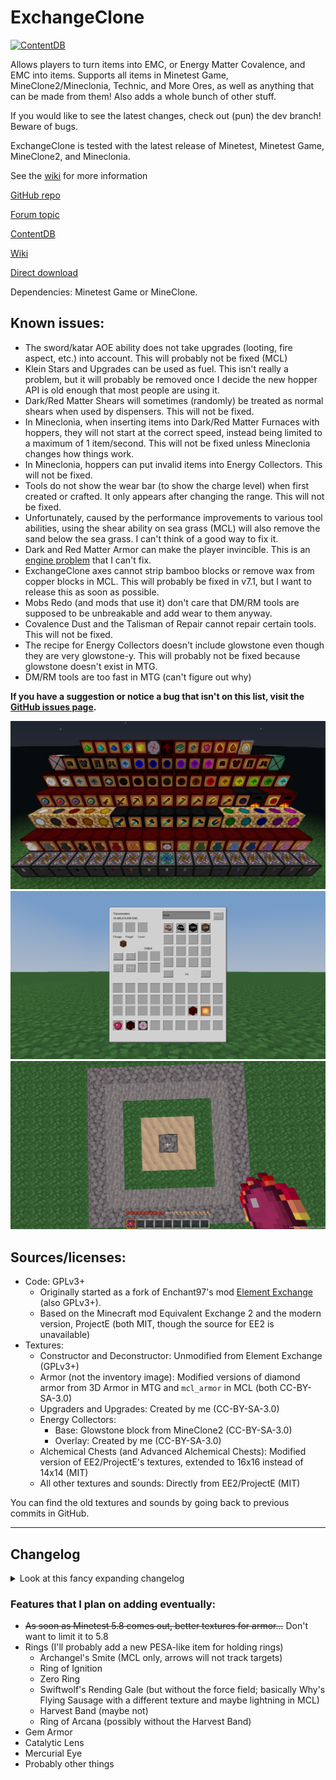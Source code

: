 # ExchangeClone
[![ContentDB](https://content.minetest.net/packages/ThePython/exchangeclone/shields/downloads/)](https://content.minetest.net/packages/ThePython/exchangeclone/)

Allows players to turn items into EMC, or Energy Matter Covalence, and EMC into items. Supports all items in Minetest Game, MineClone2/Mineclonia, Technic, and More Ores, as well as anything that can be made from them! Also adds a whole bunch of other stuff.

If you would like to see the latest changes, check out (pun) the dev branch! Beware of bugs.

ExchangeClone is tested with the latest release of Minetest, Minetest Game, MineClone2, and Mineclonia.

See the [wiki](https://github.com/ThePython10110/ExchangeClone/wiki) for more information

[GitHub repo](https://github.com/thepython10110/exchangeclone)

[Forum topic](https://forum.minetest.net/viewtopic.php?f=9&t=29473)

[ContentDB](https://content.minetest.net/packages/ThePython/exchangeclone)

[Wiki](https://github.com/ThePython10110/ExchangeClone/wiki)

[Direct download](https://github.com/ThePython10110/ExchangeClone/archive/refs/heads/main.zip)

Dependencies: Minetest Game or MineClone.

## Known issues:
* The sword/katar AOE ability does not take upgrades (looting, fire aspect, etc.) into account. This will probably not be fixed (MCL)
* Klein Stars and Upgrades can be used as fuel. This isn't really a problem, but it will probably be removed once I decide the new hopper API is old enough that most people are using it.
* Dark/Red Matter Shears will sometimes (randomly) be treated as normal shears when used by dispensers. This will not be fixed.
* In Mineclonia, when inserting items into Dark/Red Matter Furnaces with hoppers, they will not start at the correct speed, instead being limited to a maximum of 1 item/second. This will not be fixed unless Mineclonia changes how things work.
* In Mineclonia, hoppers can put invalid items into Energy Collectors. This will not be fixed.
* Tools do not show the wear bar (to show the charge level) when first created or crafted. It only appears after changing the range. This will not be fixed.
* Unfortunately, caused by the performance improvements to various tool abilities, using the shear ability on sea grass (MCL) will also remove the sand below the sea grass. I can't think of a good way to fix it.
* Dark and Red Matter Armor can make the player invincible. This is an [engine problem](https://github.com/minetest/minetest/issues/14344) that I can't fix.
* ExchangeClone axes cannot strip bamboo blocks or remove wax from copper blocks in MCL. This will probably be fixed in v7.1, but I want to release this as soon as possible.
* Mobs Redo (and mods that use it) don't care that DM/RM tools are supposed to be unbreakable and add wear to them anyway.
* Covalence Dust and the Talisman of Repair cannot repair certain tools. This will not be fixed.
* The recipe for Energy Collectors doesn't include glowstone even though they are very glowstone-y. This will probably not be fixed because glowstone doesn't exist in MTG.
* DM/RM tools are too fast in MTG (can't figure out why)

**If you have a suggestion or notice a bug that isn't on this list, visit the [GitHub issues page](https://github.com/thepython10110/exchangeclone/issues).**

![Screenshot](screenshot.png)
![Transmutation GUI Screenshot](transmutation_gui.png)
![Philosopher's Stone Transmutation Screenshot](phil_transmutation.png)

## Sources/licenses:
* Code: GPLv3+
    * Originally started as a fork of Enchant97's mod [Element Exchange](https://github.com/enchant97/minetest_element_exchange) (also GPLv3+).
    * Based on the Minecraft mod Equivalent Exchange 2 and the modern version, ProjectE (both MIT, though the source for EE2 is unavailable)
* Textures:
    * Constructor and Deconstructor: Unmodified from Element Exchange (GPLv3+)
    * Armor (not the inventory image): Modified versions of diamond armor from 3D Armor in MTG and `mcl_armor` in MCL (both CC-BY-SA-3.0)
    * Upgraders and Upgrades: Created by me (CC-BY-SA-3.0)
    * Energy Collectors:
        * Base: Glowstone block from MineClone2 (CC-BY-SA-3.0)
        * Overlay: Created by me (CC-BY-SA-3.0)
    * Alchemical Chests (and Advanced Alchemical Chests): Modified version of EE2/ProjectE's textures, extended to 16x16 instead of 14x14 (MIT)
    * All other textures and sounds: Directly from EE2/ProjectE (MIT)

You can find the old textures and sounds by going back to previous commits in GitHub.

-----

## Changelog
<details><summary>Look at this fancy expanding changelog</summary>

### v7.1
* The Gem of Eternal Density and various other things now respects players' actual hotbar size (reported by @programmerjake)

### v7.0 (The Parity Update)

#### Overview:
* **NOTE: Updating to this version resets tools to their default mode and range (1x1, range 0). Upgrades will not be affected.**
* **OTHER NOTE: In this version... dark and red matter armor are ridiculously overpowered, often making the player invincible. This is an [engine problem](https://github.com/minetest/minetest/issues/14344) that I can't fix.**
* Tools' mining speeds, attack damage, and attack speeds now match ProjectE's
* Most tools' abilities are more similar to ProjectE's, and perform better in some cases.
* New items
* ExchangeClone now mostly uses EE2/ProjectE's textures and sounds (I didn't know until recently that EE2's license had been changed to MIT).

#### Full changelog:
* New features:
    * Added achivements/advancements awards (mostly matching ProjectE, but with some missing or added).
    * Replaced Exchange Orbs with Klein Stars and Magnum Stars
    * Added storage blocks for Alchemical Coal, Mobius Fuel, and Aeternalis Fuel
    * Added Gem of Eternal Density
    * Added Soul, Body, Life, and Mind Stones (Mind = MCL only, Body/Life require Stamina mod in MTG)
    * Added Talisman of Repair
* Changes:
    * Most textures and all sounds are now from ProjectE/EE2. See license section for details.
    * Several improvements to tools:
        * The pickaxe vein mining ability only checks each position once.
        * Tools do not mine slower in 3x1/3x3 modes (to match ProjectE)
        * Tools do not have a separate 3x1/3x3 item.
        * Charge level is now shown by the wear/durability bar
        * Charge level now affects tool speed
        * Speeds match ProjectE
        * Several changes to tool abilities (*mostly* making them closer to the ProjectE versions)
        * Got rid of `exchangeclone.node_radius_action` function (it was pretty much over-refactoring and made things so much more complicated)
    * Removed the deprecated PESA.
    * The Philosopher's Stone only transmutes the same type of node that is clicked (if you click on sand, it will only transmute sand).
    * Changed "energy" to "EMC" (any mods that depend on this will probably have to deal with that; find/replace should work pretty well).
    * Replaced Exchange Orbs with Klein Stars and Magnum Stars
        * Since Klein Star Omegas have the same capacity as the old Exchange Orbs, they now replace them (meaning players don't lose anything).
        * Klein Star Ein->Zwei->Drei->Vier->Sphere->Omega, then the same order for Magnum Stars, each holding (and costing) 4 times more than the last.
    * Removed Pipeworks connector textures (they just look bad).
    * Energy Collectors are now glassy and not metallic. They also glow.
* Bugfixes
    * The Philosopher's Stone no longer fails to transmute logs and leaves in Mineclonia.
    * Added energy values for azalea bushes in Mineclonia.
    * Fixed Advanced Alchemical Chests and Alchemical Bags in Mineclonia

### v6.10
* Fixed a bug where damaged RM swords could be duplicated with the Anvil mod in MTG (reported by @programmerjake)

### v6.9
* Fixed a bug where characters were not escaped in the search bar of the Transmutation Table(t) formspec (reported by @programmerjake).

### v6.8
* Fixed a crash caused by using tool abilities on certain nodes (reported by @programmerjake).

### v6.7
* Allowed More Ores energy values to work in MCL (reported by @programmerjake).

### v6.6
* Removed energy value for Ancient Debris (since it could be smelted in a DM/RM Furnace to get 2 Netherite Scrap)
* Removed Philosopher's Stone recipes involving Ancient Debris, Netherite Scrap, and Netherite Ingots (since that's not a thing in ProjectE)

### v6.5
* Fixed MCL gold nuggets sometimes having the energy value of gold horse armor (reported by @programmerjake)
* Fixed the fact that the previous changelog entry was `##` instead of `###`

### v6.4
* Yes, I know, v6.3 only came out about 9 hours ago.
* Mineclonia apparently changed something minor, and it was causing a crash. I fixed it.

### v6.3
* Added Technic items to MCL base energy values (reported by @programmerjake)
* Fixed a bug where MCL iron nuggets were worth the same amount as a random piece of chain armor (reported by @programmerjake)

### v6.2
* Added a setting to disable the Alchemical Tome crafting recipe (suggested by @programmerjake)

### v6.1
* Damaged tools now give the correct amount of energy (reported by @programmerjake)

### v6.0 (The Compatibility Update)
This update took a while... there was just so much that had to be done.

#### Overview
*   I'm naming updates now for some reason.
*   Automatic energy values! This means I don't have to manually add energy values for every single item. If it's craftable or cookable, ExchangeClone will automatically figure out an energy value for it. There's also an API (with very little documentation because I'm lazy) for adding custom energy recipes and recipe types.
*   The minimum Minetest version has been changed to 5.7.0, because I'm never going to test on any older versions. Of course, it will probably still work (at least mostly) on other versions, but I can't promise anything.
*   Players can now have up to 1 trillion personal energy!
*   Energy values now better match ProjectE's.
*   Changed A LOT of things internally. Any mods depending on ExchangeClone (probably not very many, which is good) will probably need to update stuff.
*   **The PESA will be removed in version 7.0.**

I didn't get to everything I wanted to, mostly because the automatic energy values required quite a lot of work.

#### Full Changelog**
* New Features:
    * Automatically generated energy values! Based on crafting and cooking recipes.
        * Depending on the number of crafting recipes you have, this could increase load times. This is definitely a bit of an issue in MineClone2, probably due to the number of banner/dye recipes. Eventually (hopefully), loom functionality will be added and this will improve quite a bit.
        * Technic recipe types (grinding, alloying, etc.) work, as long as their `output_size` is 1 (meaning they only output one item at a time, so not the centrifuge or separator).
        * Also supports Mineclonia's stonecutter recipes, Netherite upgrades, and more.
        * Added various ways of adding custom energy values or energy recipes (`exchangeclone.register_alias`, `exchangeclone.register_craft_type`, and `exchangeclone.register_craft`)
    * Support for Pipeworks and Hopper mods! (MCL hoppers already worked)
    * Added energy values for More Ores and Technic.
    * Infinite food (costs 64 energy to use, but isn't consumed, equal to MCL steak)
    * Alchemical Chests, Alchemical Bags, and Advanced Alchemical Chests
    * Labels on items in the Transmutation GUI showing how many items can be created.
    * Added comma separators when energy is shown (to make it easier to identify large numbers)
    * Covalence Dust
        * Left-click (or aux1-left-click in MCL) with Philosopher's Stone to open repairing menu; only tools with an energy value can be repaired)
    * 5 more Energy Collectors (to go with the increased energy limit)
    * Chat commands to set/add/remove energy from a player (requires `privs` privilege):
        * `/add_player_energy [player] value` (player defaults to self, value can be negative)
        * `/set_player_energy [player] value` (player defaults to self, value can be "limit" to set to the limit)
* Changes:
    * **Removed the compatibility thing for Constructors, Deconstructors, and Energy Collectors** (there seems to have been a bug that was making it happen too much) meaning that **old worlds REALLY SHOULD NOT be updated to this version.** And they probably shouldn't have been updated to 5.0 either. So... sorry if I ruined things for you. In the future, I will try to make everything a lot more backwards-compatible.
    * ExchangeClone is now a modpack for [annoying reasons](https://forum.minetest.net/viewtopic.php?f=47&p=429775s).
        * Energy values are now in `zzzz_exchangeclone_init/base_energy_values.lua`, and are laid out differently, and aliases now work.
    * The default energy value is no longer 1 but none.
    * The 2.14-billion-ish personal energy limit is has been increased to 1,000,000,000,000 (1 trillion). Any higher (literally ANY higher) and there are precision-based exploits like being able to create an unlimited amount of anything with an energy value less than 1. I considered finding some library for arbitrary precision in Lua, but decided it was too much work (and nobody really needs more than a trillion energy anyway).
    * Energy values are now multiples of 0.05 instead of 0.25, for no real reason.
    * MineClon(e2/ia) energy values now (mostly) match ProjectE's, with a few minor differences, including these:
        * Emeralds are still worth less than diamonds because of villager trades (in my opinion, this should be changed in ProjectE as well)
        * Dyes are worth different amounts based on their crafting recipes, so different colors of things are worth different amounts.
        * Since fractional energy values are allowed, some energy values may be slightly different.
    * A couple changes involving the Philosopher's Stone:
        * Ender pearls can now be crafted with 4 iron and the Philosopher's Stone (MCL).
        * Copper's energy value has been changed (128 instead of 85), and the recipe has been changed accordingly.
        * Ice and obsidian can now be transmuted into water and lava, respectively.
        * It is now impossible to transmute between bedrock and barriers (MCL). I thought it was funny originally, but now I'm realizing that I don't want this to be annoying to people who run servers (are there any servers with this mod?)
    * It now costs 4 dark/red matter to make a block, which is great news if you already have some (because they're now worth more), but not so great if you don't. Sorry or you're welcome.
    * Tool abilities now have no energy cost (to match ProjectE).
    * Tool abilities now take upgrades into account (silk touch, fortune, etc.) except for the sword AOE ability (which would require irritating hacky workarounds).
    * Several neutral mobs (endermen, spiders, piglins) are now affected by the dark/red matter sword in "slay hostile" mode, to match ProjectE.
    * No more mod whitelist.
* Bugfixes:
    * Fixed potion energy values (MCL)
    * Fixed Red Matter Shield recipe (MTG)
    * Fixed other modes of DM/RM tools not having energy values
    * Deconstructors and Constructors will now continue trying to work instead of just stopping when there is too much or too little energy.
    * Tool abilities now update nodes that require support (torches, sand, etc.).
    * MCL raw copper, iron, and gold blocks now correctly double in DM/RM furnaces.
    * Finally fixed that bug where things don't drop when exploded.

### v5.4
* Fixed a minor bug with the Energy Collector (thanks @programmerjake!)
* Now adding v's to version numbers... because it looks nice, I guess.

### 5.3
* Fixed shearing beehives in MCL (reported by @Ranko-Saotome)

### 5.2
* Removed unnecessary logging every time players take damage (I was testing stuff out with the armor; reported by @Ranko-Saotome)

### 5.1
* New Features:
    * Added new Mineclonia items (pottery, sculk, smithing templates, suspicious sand, etc.)
* Changes:
    * Changed a couple of energy values (enchanted golden apple was way too cheap, clay seemed too expensive)
    * Sword/Katar AOE damage now matches ProjectE (DM sword = 12, RM sword = 16, katar = 1000... kinda OP). All AOE cooldowns (including swinging swords/katar) are now 0.7 seconds.
    * DM/RM pickaxe/hammer/morningstar dig times now are approximately the same as ProjectE (at full charge), meaning they are now probably annoying fast.
    * Red Matter Armor no longer increases player health (the wiki lied to me).
    * A couple of changes to DM/RM armor in MineClone, which may or may not be noticeable. I really don't know.
* Bugfixes:
    * Fixed Mineclonia energy values (I foolishly assumed that all items would have the same itemstrings and groups; reported by @Ranko-Saotome).

### 5.0 (bigger release than any before it)
**I would recommend not updating existing 1.x-4.x worlds to this version (any Constructors, Deconstructors, and Energy Collectors may become unusable...)**
* New features:
    * Added a [wiki](https://github.com/ThePython10110/ExchangeClone/wiki)! This is where you can find more complete information on pretty much everything.
        * Because the wiki exists, I won't be including anywhere near as many details about how features work in the changelog.
    * Added the Transmutation Table(t): Much better than the constructor/deconstructor.
    * Alchemical Tome: Instantly teaches every item with an energy value to the Transmutation Table(t).
    * Dark/Red Matter Furnaces: Can be powered by Energy Collectors, much faster, and sometimes double ores.
    * Upgraded Energy Collectors: Now MK1-MK5, use personal energy by default.
    * Upgrades (MCL only)
        * Upgrades can give dark/red matter tools fortune, looting, fire aspect, and silk touch (note: abilities ignore enchantments)
        * Upgrades can give dark/red matter armor thorns and frost walker
    * Energy values for [Portability](https://github.com/thepython10110/Portability).
    * Added energy value for Why's Falling Block Tool
    * Mod developers can now set their own energy values by setting `exchangeclone_custom_energy` in the item/node definition.
    * The Vital patch for the ExchangeClone ability sound is now included.
* Changes
    * The changelog now has the most recent updates first, to make things easier to find.
    * Energy for Dark/Red Matter tool abilities (as well as the Transmutation Table) is no longer stored in an orb, but inside the player (called "personal energy").
        * The amount of energy you currently have stored is visible in the bottom right of the screen.
        * Because of this, the PESA is now useless and deprecated. It will be removed after a few releases (so probably a couple months at least). Remove any Exchange Orbs from your personal storage.
        * Energy Collectors, Deconstructors, and Constructors now use the placer's personal energy when they do not contain an orb.
    * A lot of items (including DM/RM tools and armor) will not burn in lava in MineClone2.
    * Deconstructors and Constructors now work with hoppers and don't have that annoying lag thing when deconstructing
        * The lag (not *technically* lag, but still) was caused by the fact that Enchant97 had them use node timers. Now they don't.
        * (De)constructors also now use the placer's personal energy when they do not contain an orb.
    * Red Matter Armor now sets your maximum health to 200 instead of 2000
    * Exchange Orbs are now 18x better as fuel than they used to be
    * DM/RM Shovels will now only create paths on nodes below air.
* Bugfixes:
    * Fall damage now works normally when not wearing dark/red matter armor... I accidentally made it decrease regardless of whether armor was worn or not.
    * I must have skipped a row while going through MineClone's mod list. Several mods starting with `mcl_b...` or `mcl_c...` have been added to the whitelist.
    * Fixed right-clicking with an orb not showing charge
    * Removed unnecessary chat logging when deconstructing/constructing
    * The names for Dark and Red Matter Armor now are correct in MineClone2
    * Removed unnecessary tool repair recipes from dark/red matter tools/armor
    * Fixed a couple of armor texture issues in Minetest Game (though it still looks like diamond armor; 3D Armor doesn't support texture modifiers)
    * The Red Katar is now actually craftable in Minetest Game (I just forgot that shears were only in MCL2)
    * A couple other minor things that I've forgotten about.
    * Fixed an error message about the `invert` texture modifier

### 4.4
* Added Mineclonia Support (or at least, I thought I did)
* The version numbers kind of disagree around here and I'm too lazy to fix it.

### 4.3
* New features:
    * New items from Why (flying sausage, useful green potatoes, etc.)
* Changes:
    * The changelog now lives here!
    * Exchange Orbs now change color based on the amount of energy (black->red->green->blue->magenta).
    * Exchange Orbs now have a maximum energy of 51,200,000 (to match Equivalent Exchange's Klein Star Omegas).
    * Water is now worth 0 instead of 1 (since it's infinite)
* Bugfixes:
    * Exchange Orbs will now correctly display their energy value (I typed `orb` instead of `exchange_orb` in the energy value list)

### 4.2
* Fixed a dependency error (thanks, @opfromthestart!)

### 4.1
* Added energy values for new armor/tools
* Removed unnecessary chestplate image (not only is it unused, but I put it in the wrong folder for some reason)

### 4.0
* New features:
    * The "Features that I plan on adding eventually" list below
    * Cooldowns for tool abilities to limit lag
    * Red Katar (combination of sword, axe, hoe, and shears)
    * Red Morningstar (combination of hammer, pickaxe, and shovel)
    * Dark Matter Armor (full set gives immunity to lava/fire and drowning)
    * Red Matter Armor (full set gives lava/fire/drowning immunity PLUS 2000 health, although you may want HUD Bars to see it)
    * Added energy values for MineClone's new items.
* Changes:
    * Changed the amount of damage done by Dark/Red Matter Sword special abilities (used to be `damage/distance`, now is `damage-distance`)
    * A whole bunch of things that won't be noticible when playing, mostly code reorganization. It's *possible* that tools that mine multiple nodes at a time (hammer, pickaxe, hoe, katar, and morningstar) will be slightly less laggy
    * Texture/sound license changed to CC-BY-SA-3.0 (because GPLv3+ isn't really meant as a media license).
* Bugfixes:
    * Fixed an issue where MineClone dispensers could ONLY be used with Dark/Red Matter Shears (whoops).

### 3.2
* Set MineClone mod namespace to `exchangeclone`

### 3.1
* Added new energy values from Why (and Why's new Minetest Game energy values)
* Fixed crash based on PESA inventory movement
* Added `mcl_blackstone` to the mod whitelist

### 3.0 (the formerly most interesting release)
* New features:
    * Added Alchemical Coal, Mobius Fuel, Aeternalis Fuel, Dark Matter (blocks and orbs), and Red Matter (blocks and orbs)
    * Added PESA (Personal Energy Storage Accessor)
        * A single inventory slot in which an orb can be placed. Energy from the orb is used for special abilities.
    * Added Dark and Red Matter tools
        * Faster than any other tools (in unmodded MTG/MCL), each has an ability
        * Special abilities that break nodes (as well as shearing) drop items directly on the player.
        * Swords:
            * Can damage all mobs within a radius (Red Matter sword can toggle between hostile/all mobs), costing 384 energy.
        * Pickaxes:
            * Has 3x1 modes (long, tall, and wide, all slightly slower)
            * Can mine a full vein of ores, dropping items and experience on the player and costing 8 energy per node broken
        * Axes:
            * Can break all wood and leaves within a radius, costing 8 energy per node broken.
        * Shovels:
            * Can break all shovely nodes within a radius, costing 8 energy per node broken
            * Can create paths in a radius, costing 4 energy per node
        * Hoes:
            * Breaks dirt incredibly quickly
            * Has a 3x3 mode for digging dirt (slightly slower)
            * Can till all dirt within a radius, costs 4 energy per node
        * Hammers:
            * Breaks pickaxey nodes in a 3x3 area
            * Can break all pickaxey nodes within a radius, costing 8 energy per node broken
        * Shears:
            * More wool/mushrooms dropped when shearing, chance of cloning sheep/mooshrooms
            * Can shear all shearable plants/cobwebs within a radius, costing 8 energy per node broken.
* Changes:
    * Added a mod whitelist in `energy.lua`, any item from a mod NOT in the whitelist (`exchangeclone.whitelisted_mods`) will have an energy value of 0
    * Orbs now show their energy on right click instead of left click
    * Changed Philosopher's Stone controls to make everything more consistant
    * The Energy Collector setting is now energy/second instead of second/energy to fit much higher costs than Element Exchange (default is 5 energy/s).
    * Set gravel value to 1 to match sand/stone/dirt/etc (MineClone).
    * Tuff, blackstone, and basalt are now transmutable (MineClone).
    * A couple of minor transmutation changes (MineClone).
    * Changed emerald value to 4096 (MineClone).
    * Gold cannot be crafted into diamonds using the PS; it can now be crafted into emeralds and emeralds into diamonds (MineClone).
    * The PS's enchanting table now is limited to 8-bookshelf enchantments to make it more balanced (MineClone).
    * Fixed terracotta values (MineClone)
    * Enchanted tools/armor are now worth the same amount as unenchanted tools/armor instead of twice as much (MineClone).
    * Enchanted tools/armor cannot be created by the Constructor (MineClone).
    * It is now impossible to get stacks of invalid sizes with the Constructor (>16 ender pearls or >1 pickaxe, for example)
* Bugfixes:
    * Fixed freezing when attempting to deconstruct 0-energy items
    * The Constructor, Deconstructor, and Energy Collector are now not unbreakable in MineClone (I really should test in survival).
    * Copper blocks are now worth 4 times as much as copper ingots instead of 9 (MineClone).
    * The Energy Collector now drops its contents when broken (MineClone)
    * Fixed Exchange Orb energy value (forgot to change it after changing the recipe)
        * Changed Constructor, Deconstructor, and Collector recipes and energy values to make them cheaper.

### 2.0
* New features:
    * Added a changelog (you're reading it now!)
    * Added all items from Why (a MineClone modpack I made)
    * Added Philosopher's Stone (these controls are now inaccurate as of 3.0)
        * Left click to increase range (minimum = 0, maximum = 4).
        * Shift+left click to decrease range.
        * Aux1+left click to open enchanting table (MineClone only).
        * Right click to transmute nodes in range (mode 1).
        * Shift+right click to transmute nodes in range (mode 2, has some differences).
        * Aux1+right click to open crafting table (MineClone only).
        * Can use to craft coal into iron, mese into diamonds, etc.
* Changes:
    * Changed version numbers from x.x.x to x.x.
    * Changed the recipe for the Exchange Orb
        * New recipe is a Philosopher's Stone in the middle, diamonds in the corners, and iron/steel ingots on the sides.
    * Changed the energy values of tin, copper, and bronze in Minetest Game.
    * Renamed images to reflect mod name change ("exchangeclone" instead of "ee" for Element Exchange)
    * Deleted unnecessary "config.lua"
* Bugfixes:
    * Ghost Blocks (from Why) are now worth 0 instead of 1 (to prevent infinite energy)
    * Fixed stairs and slabs not working in Minetest Game

### 1.0.0
* Initial release
* New features:
    * MineClone support, including (sort of) hoppers
    * Added the ability to add items by group
    * Shift-clicking (listrings)!
* Changes:
    * Completely redone recipes, now includes all items.
    * Tools' energy value now depends on wear.
* Bugfixes:
    * Items can no longer be put in the Constructor's output slot.
    * Honestly, I'm going to count the broken energy values as a bug...

</details>

### Features that I plan on adding eventually:
* ~~As soon as Minetest 5.8 comes out, better textures for armor...~~ Don't want to limit it to 5.8
* Rings (I'll probably add a new PESA-like item for holding rings)
    * Archangel's Smite (MCL only, arrows will not track targets)
    * Ring of Ignition
    * Zero Ring
    * Swiftwolf's Rending Gale (but without the force field; basically Why's Flying Sausage with a different texture and maybe lightning in MCL)
    * Harvest Band (maybe not)
    * Ring of Arcana (possibly without the Harvest Band)
* Gem Armor
* Catalytic Lens
* Mercurial Eye
* Probably other things